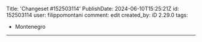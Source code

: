 Title: 'Changeset #152503114'
PublishDate: 2024-06-10T15:25:21Z
id: 152503114
user: filippomontani
comment: edit
created_by: iD 2.29.0
tags:
- Montenegro

---
